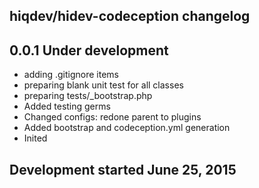 hiqdev/hidev-codeception changelog
----------------------------------

## 0.0.1 Under development

- adding .gitignore items
- preparing blank unit test for all classes
- preparing tests/_bootstrap.php
- Added testing germs
- Changed configs: redone parent to plugins
- Added bootstrap and codeception.yml generation
- Inited

## Development started June 25, 2015

